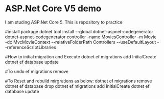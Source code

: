 # ASP.Net Core V5 demo
I am studing ASP.Net Core 5. This is repository to practice

#install package
dotnet tool install --global dotnet-aspnet-codegenerator
dotnet-aspnet-codegenerator controller -name MoviesController -m Movie -dc MvcMovieContext --relativeFolderPath Controllers --useDefaultLayout --referenceScriptLibraries

#How to initial migration and Execute
dotnet ef migrations add InitialCreate
dotnet ef database update

#To undo
ef migrations remove

#To Reset and rebuild mirgrations as below:
dotnet ef migrations remove
dotnet ef database drop
dotnet ef migrations add InitialCreate
dotnet ef database update
